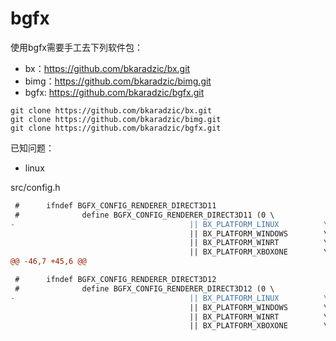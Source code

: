 # bgfx

使用bgfx需要手工去下列软件包：

* bx：https://github.com/bkaradzic/bx.git 
* bimg：https://github.com/bkaradzic/bimg.git 
* bgfx: https://github.com/bkaradzic/bgfx.git

```
git clone https://github.com/bkaradzic/bx.git 
git clone https://github.com/bkaradzic/bimg.git 
git clone https://github.com/bkaradzic/bgfx.git

```

已知问题：


* linux

src/config.h

```patch
 #      ifndef BGFX_CONFIG_RENDERER_DIRECT3D11
 #              define BGFX_CONFIG_RENDERER_DIRECT3D11 (0 \
-                                       || BX_PLATFORM_LINUX          \
                                        || BX_PLATFORM_WINDOWS        \
                                        || BX_PLATFORM_WINRT          \
                                        || BX_PLATFORM_XBOXONE        \
@@ -46,7 +45,6 @@

 #      ifndef BGFX_CONFIG_RENDERER_DIRECT3D12
 #              define BGFX_CONFIG_RENDERER_DIRECT3D12 (0 \
-                                       || BX_PLATFORM_LINUX          \
                                        || BX_PLATFORM_WINDOWS        \
                                        || BX_PLATFORM_WINRT          \
                                        || BX_PLATFORM_XBOXONE        \
```
